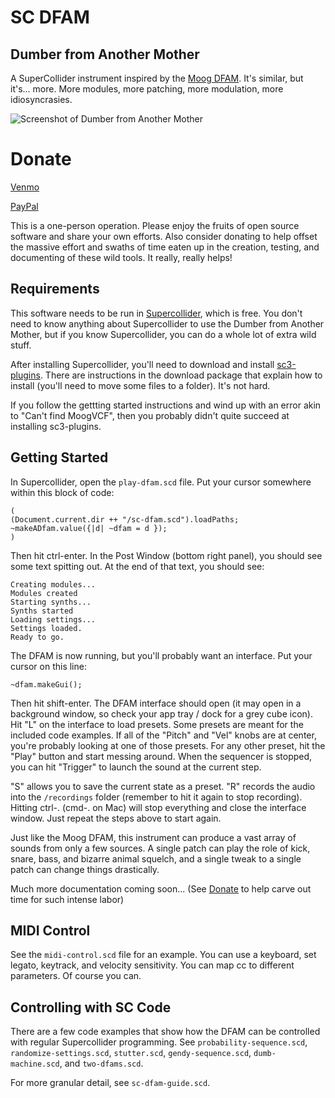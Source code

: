# SC DFAM
## Dumber from Another Mother

A SuperCollider instrument inspired by the [Moog DFAM](https://www.moogmusic.com/synthesizers/dfam/). It's similar, but it's... more. More modules, more patching, more modulation, more idiosyncrasies.

![Screenshot of Dumber from Another Mother](https://github.com/mphonic/SC-DFAM/blob/master/images/dumber-gui.png)

# Donate
[Venmo](https://account.venmo.com/u/Bhob-Rainey)

[PayPal](https://paypal.me/bhobrainey)

This is a one-person operation. Please enjoy the fruits of open source software and share your own efforts. Also consider donating to help offset the massive effort and swaths of time eaten up in the creation, testing, and documenting of these wild tools. It really, really helps!

## Requirements

This software needs to be run in [Supercollider](https://supercollider.github.io/downloads.html), which is free. You don't need to know anything about Supercollider to use the Dumber from Another Mother, but if you know Supercollider, you can do a whole lot of extra wild stuff.

After installing Supercollider, you'll need to download and install [sc3-plugins](https://github.com/supercollider/sc3-plugins/releases). There are instructions in the download package that explain how to install (you'll need to move some files to a folder). It's not hard.

If you follow the gettting started instructions and wind up with an error akin to "Can't find MoogVCF", then you probably didn't quite succeed at installing sc3-plugins. 

## Getting Started

In Supercollider, open the `play-dfam.scd` file. Put your cursor somewhere within this block of code:
```
(
(Document.current.dir ++ "/sc-dfam.scd").loadPaths;
~makeADfam.value({|d| ~dfam = d });
)
```
Then hit ctrl-enter. In the Post Window (bottom right panel), you should see some text spitting out. At the end of that text, you should see:
```
Creating modules...
Modules created
Starting synths...
Synths started
Loading settings...
Settings loaded.
Ready to go.
```
The DFAM is now running, but you'll probably want an interface. Put your cursor on this line:
```
~dfam.makeGui();
```
Then hit shift-enter. The DFAM interface should open (it may open in a background window, so check your app tray / dock for a grey cube icon). Hit "L" on the interface to load presets. Some presets are meant for the included code examples. If all of the "Pitch" and "Vel" knobs are at center, you're probably looking at one of those presets. For any other preset, hit the "Play" button and start messing around. When the sequencer is stopped, you can hit "Trigger" to launch the sound at the current step.

"S" allows you to save the current state as a preset. "R" records the audio into the `/recordings` folder (remember to hit it again to stop recording). Hitting ctrl-. (cmd-. on Mac) will stop everything and close the interface window. Just repeat the steps above to start again.

Just like the Moog DFAM, this instrument can produce a vast array of sounds from only a few sources. A single patch can play the role of kick, snare, bass, and bizarre animal squelch, and a single tweak to a single patch can change things drastically.

Much more documentation coming soon... (See [Donate](#donate) to help carve out time for such intense labor)

## MIDI Control
See the `midi-control.scd` file for an example. You can use a keyboard, set legato, keytrack, and velocity sensitivity. You can map cc to different parameters. Of course you can.

## Controlling with SC Code
There are a few code examples that show how the DFAM can be controlled with regular Supercollider programming. See `probability-sequence.scd`, `randomize-settings.scd`, `stutter.scd`, `gendy-sequence.scd`, `dumb-machine.scd`, and `two-dfams.scd`.  

For more granular detail, see `sc-dfam-guide.scd`.

